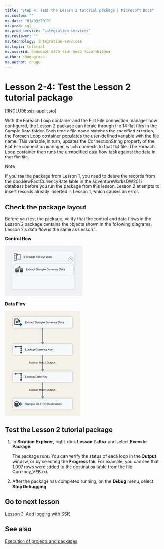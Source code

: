 ```yaml
---
title: "Step 4: Test the Lesson 2 tutorial package | Microsoft Docs"
ms.custom: ""
ms.date: "01/03/2019"
ms.prod: sql
ms.prod_service: "integration-services"
ms.reviewer: ""
ms.technology: integration-services
ms.topic: tutorial
ms.assetid: 0e8c0a25-8f79-41df-8ed2-f82a74b129cd
author: chugugrace
ms.author: chugu
---
```

# Lesson 2-4: Test the Lesson 2 tutorial package

[!INCLUDE[ssis-appliesto](../includes/ssis-appliesto-ssvrpluslinux-asdb-asdw-xxx.md)]



With the Foreach Loop container and the Flat File connection manager now configured, the Lesson 2 package can iterate through the 14 flat files in the Sample Data folder. Each time a file name matches the specified criterion, the Foreach Loop container populates the user-defined variable with the file name. This variable, in turn, updates the ConnectionString property of the Flat File connection manager, which connects to that flat file. The Foreach Loop container then runs the unmodified data flow task against the data in that flat file.  
  
> [!NOTE]  
> If you ran the package from Lesson 1, you need to delete the records from the dbo.NewFactCurrencyRate table in the AdventureWorksDW2012 database before you run the package from this lesson. Lesson 2 attempts to insert records already inserted in Lesson 1, which causes an error.  
  
## Check the package layout  
Before you test the package, verify that the control and data flows in the Lesson 2 package contains the objects shown in the following diagrams. Lesson 2's data flow is the same as Lesson 1.  
  
**Control Flow**  
  
![Control flow in package](../integration-services/media/task4lesson2control.gif "Control flow in package")  
  
**Data Flow**  
  
![Data flow in package](../integration-services/media/task9lesson1data.gif "Data flow in package")  
  
## Test the Lesson 2 tutorial package  
  
1.  In **Solution Explorer**, right-click **Lesson 2.dtsx** and select **Execute Package**.  
  
    The package runs. You can verify the status of each loop in the **Output** window, or by selecting the **Progress** tab. For example, you can see that 1,097 rows were added to the destination table from the file Currency_VEB.txt.  
  
2.  After the package has completed running, on the **Debug** menu, select **Stop Debugging**.  
  
## Go to next lesson  
[Lesson 3: Add logging with SSIS](../integration-services/lesson-3-add-logging-with-ssis.md)  
  
## See also  
[Execution of projects and packages](../integration-services/packages/deploy-integration-services-ssis-projects-and-packages.md)  
  
  
  

